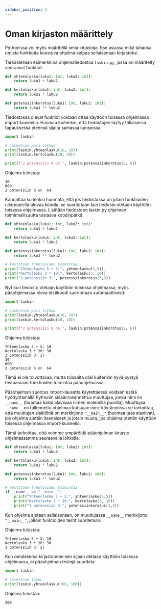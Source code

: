 ```yaml
---
sidebar_position: 3
---
```


# Oman kirjaston määrittely

Pythonissa voi myös määritellä omia kirjastoja. Itse asiassa mikä tahansa omista funktioita koostuva ohjelma kelpaa sellaisenaan kirjastoksi.

Tarkastellaan esimerkkinä ohjelmatiedostoa `laskin.py`, jossa on määritelty seuraavat funktiot:

```python
def yhteenlasku(luku1: int, luku2: int):
    return luku1 + luku2

def kertolasku(luku1: int, luku2: int):
    return luku1 * luku2

def potenssiinkorotus(luku1: int, luku2: int):
    return luku1 ** luku2
 ```

Tiedostossa olevat funktiot voidaan ottaa käyttöön toisessa ohjelmassa import-lauseella. Huomaa kuitenkin, että tiedostojen täytyy tällaisessa tapauksessa yleensä sijaita samassa kansiossa.

```python 
import laskin

# Lasketaan pari laskua
print(laskin.yhteenlasku(10, 20))
print(laskin.kertolasku(20, 30))

print(f"2 potenssiin 6 on ", laskin.potenssiinkorotus(2, 6))
 ```

Ohjelma tulostaa:
```
30
600
2 potenssiin 6 on  64
 ```

Kannattaa kuitenkin huomata, että jos tiedostossa on jotain funktioiden ulkopuolella olevaa koodia, se suoritetaan kun tiedosto otetaan käyttöön toisessa ohjelmassa. Lisätään tiedostoon laskin.py ohjelman toiminnallisuutta testaava koodinpätkä:

```python 
def yhteenlasku(luku1: int, luku2: int):
    return luku1 + luku2

def kertolasku(luku1: int, luku2: int):
    return luku1 * luku2

def potenssiinkorotus(luku1: int, luku2: int):
    return luku1 ** luku2

# Testataan funktioiden toimintaa
print("Yhteenlasku 5 + 5:", yhteenlasku(5,5))
print("Kertolasku 3 * 10:", kertolasku(3, 10))
print("3 potenssiin 3:", potenssiinkorotus(3,3))
 ```

Nyt kun tiedosto otetaan käyttöön toisessa ohjelmassa, myös pääohjelmassa oleva testikoodi suoritetaan automaattisesti:

```python 
import laskin

# Lasketaan pari laskua
print(laskin.yhteenlasku(10, 20))
print(laskin.kertolasku(20, 30))

print(f"2 potenssiin 6 on ", laskin.potenssiinkorotus(2, 6))
 ```

Ohjelma tulostaa:
```
Yhteenlasku 5 + 5: 10
Kertolasku 3 * 10: 30
3 potenssiin 3: 27
30
600
2 potenssiin 6 on  64
 ```

Tämä ei ole toivottavaa, mutta toisaalta olisi kuitenkin hyvä pystyä testaamaan funktioiden toimintaa pääohjelmassa.

Pääohjelman suoritus import-lausetta käytettäessä voidaan estää hyödyntämällä Pythonin sisäänrakennettua muuttujaa, jonka nimi on `__name__` (huomaa kaksi alaviivaa nimen molemilla puolilla). Muuttujaa `__name__` on tallennettu ohjelman kutsujan nimi: käytännössä se tarkoittaa, että muuttujan sisältönä on merkkijono `"__main__"` (huomaa taas alaviivat), jos ohjelma ajettiin itsenäisesti ja jotain muuta, jos ohjelma otettiin käyttöön toisessa ohjelmassa import-lauseella.

Tämä tarkoittaa, että voimme ympäröidä pääohjelman kirjasto-ohjelmassamme seuraavalla lohkolla:

```python 
def yhteenlasku(luku1: int, luku2: int):
    return luku1 + luku2

def kertolasku(luku1: int, luku2: int):
    return luku1 * luku2

def potenssiinkorotus(luku1: int, luku2: int):
    return luku1 ** luku2

# Testataan funktioiden toimintaa
if __name__ == "__main__":
    print("Yhteenlasku 5 + 5:", yhteenlasku(5,5))
    print("Kertolasku 3 * 10:", kertolasku(3, 10))
    print("3 potenssiin 3:", potenssiinkorotus(3,3))
 ```

Kun ohjelma ajetaan sellaisenaan, on muuttujassa `__name__` merkkijono `"__main__"`, jolloin funktioiden testit suoritetaan:

Ohjelma tulostaa:
``` 
Yhteenlasku 5 + 5: 10
Kertolasku 3 * 10: 30
3 potenssiin 3: 27
 ```

Kun omatekemä kirjastomme sen sijaan otetaan käyttöön toisessa ohjelmassa, ei pääohjelman testejä suoriteta:

```python 
import laskin

# Lasketaan lasku
print(laskin.yhteenlasku(100, 100))
 ```

Ohjelma tulostaa:
``` 
200
 ```